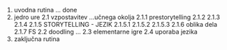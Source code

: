 1. uvodna rutina
    ... done
2. jedro ure
    2.1 vzpostavitev ...učnega okolja
        2.1.1 prestorytelling
        2.1.2
        2.1.3
        2.1.4
        2.1.5 STORYTELLING - JEZIK
            2.1.5.1
            2.1.5.2
            2.1.5.3
        2.1.6 oblika dela
        2.1.7 FS
    2.2 doodling
        ...
    2.3 elementarne igre
    2.4 uporaba jezika
3. zaključna rutina